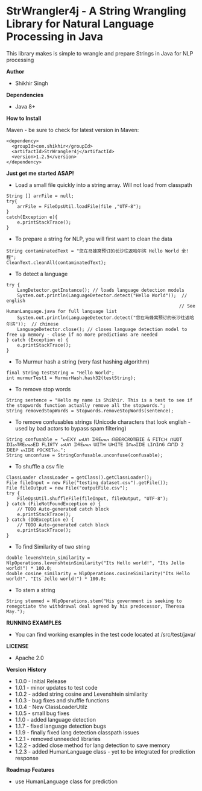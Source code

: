 # StrWrangler4j - A String Wrangling Library for Natural Language Processing in Java

This library makes is simple to wrangle and prepare Strings in Java for NLP processing


**Author**

* Shikhir Singh

**Dependencies**

* Java 8+ 

**How to Install**

Maven - be sure to check for latest version in Maven:

```
<dependency>
  <groupId>com.shikhir</groupId>
  <artifactId>StrWrangler4j</artifactId>
  <version>1.2.5</version>
</dependency>
```

**Just get me started ASAP!**

* Load a small file quickly into a string array. Will not load from classpath
```
String [] arrFile = null;
try{
	arrFile = FileOpsUtil.loadFile(file ,"UTF-8");
}
catch(Exception e){
	e.printStackTrace();
}
```

* To prepare a string for NLP, you will first want to clean the data
```
String contaminatedText = "您在马蜂窝预订的长沙往返哈尔滨 Hello World 全!程";
CleanText.cleanAll(contaminatedText);
```

* To detect a language
```
try {
	LangDetector.getInstance(); // loads language detection models
	System.out.println(LanguageDetector.detect("Hello World"));  // english 
																// See HumanLanguage.java for full language list
	System.out.println(LanguageDetector.detect("您在马蜂窝预订的长沙往返哈尔滨"));  // chinese
	LanguageDetector.close(); // closes language detection model to free up memory - close if no more predictions are needed
} catch (Exception e) {
	e.printStackTrace();
}
```

* To Murmur hash a string (very fast hashing algorithm)
```
final String testString = "Hello World";
int murmurTest1 = MurmurHash.hash32(testString);	
```

* To remove stop words
```
String sentence = "Hello my name is Shikhir. This is a test to see if the stopwords function actually remove all the stopwords.";
String removedStopWords = Stopwords.removeStopWords(sentence);
```

* To remove confusables strings (Unicode characters that look english - used by bad actors to bypass spam filtering)
```
String confusable = "ᔕE᙭Y ᔕᑌᑎ ᗪᖇEᔕᔕ ᗩᗷEᖇᑕᖇOᗰᗷIE & ᖴITᑕᕼ ᑎᗯOT ᗪIᔕTᖇEᔕᔕEᗪ ᖴᒪIᖇTY ᔕᑌᑎ ᗪᖇEᔕᔕ ᗯITᕼ ᗯᕼITE IᑎᔕIᗪE ᒪIᑎIᑎG ᗩᑎᗪ 2 ᗪEEᑭ ᔕIᗪE ᑭOᑕKETᔕ.";
String unconfuse = StringConfusable.unconfuse(confusable);
```

* To shuffle a csv file
```
ClassLoader classLoader = getClass().getClassLoader();
File fileInput = new File("testing_dataset.csv").getFile());
File fileOutput = new File("outputFile.csv");		
try {
	FileOpsUtil.shuffleFile(fileInput, fileOutput, "UTF-8");
} catch (FileNotFoundException e) {
	// TODO Auto-generated catch block
	e.printStackTrace();
} catch (IOException e) {
	// TODO Auto-generated catch block
	e.printStackTrace();
}
```

* To find Similarity of two string
```
double levenshtein_similarity = NlpOperations.levenshteinSimilarity("Its Hello world!", "Its Jello world!") * 100.0;
double cosine_similarity = NlpOperations.cosineSimilarity("Its Hello world!", "Its Jello world!") * 100.0;

```

* To stem a string 
```
String stemmed = NlpOperations.stem("His government is seeking to renegotiate the withdrawal deal agreed by his predecessor, Theresa May.");
```

**RUNNING EXAMPLES**

* You can find working examples in the test code located at /src/test/java/

**LICENSE**
* Apache 2.0

**Version History**

* 1.0.0 - Initial Release
* 1.0.1 - minor updates to test code
* 1.0.2 - added string cosine and Levenshtein similarity 
* 1.0.3 - bug fixes and shuffle functions
* 1.0.4 - New ClassLoaderUtilz
* 1.0.5 - small bug fixes
* 1.1.0 - added language detection
* 1.1.7 - fixed language detection bugs
* 1.1.9 - finally fixed lang detection classpath issues
* 1.2.1 - removed unneeded libraries
* 1.2.2 - added close method for lang detection to save memory
* 1.2.3 - added HumanLanguage class - yet to be integrated for prediction response


**Roadmap Features**
* use HumanLanguage class for prediction